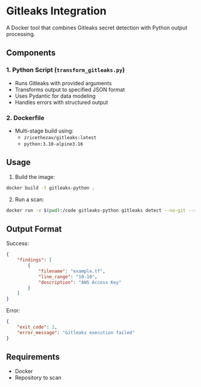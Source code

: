 # Gitleaks Integration

A Docker tool that combines Gitleaks secret detection with Python output processing.

## Components

### 1. Python Script (`transform_gitleaks.py`)
- Runs Gitleaks with provided arguments
- Transforms output to specified JSON format
- Uses Pydantic for data modeling
- Handles errors with structured output

### 2. Dockerfile
- Multi-stage build using:
  - `zricethezav/gitleaks:latest`
  - `python:3.10-alpine3.16`

## Usage

1. Build the image:
```bash
docker build -t gitleaks-python .
```

2. Run a scan:
```bash
docker run -v $(pwd):/code gitleaks-python gitleaks detect --no-git --report-path /code/output.json /code/
```

## Output Format

Success:
```json
{
    "findings": [
        {
            "filename": "example.tf",
            "line_range": "10-10",
            "description": "AWS Access Key"
        }
    ]
}
```

Error:
```json
{
    "exit_code": 2,
    "error_message": "Gitleaks execution failed"
}
```

## Requirements
- Docker
- Repository to scan
